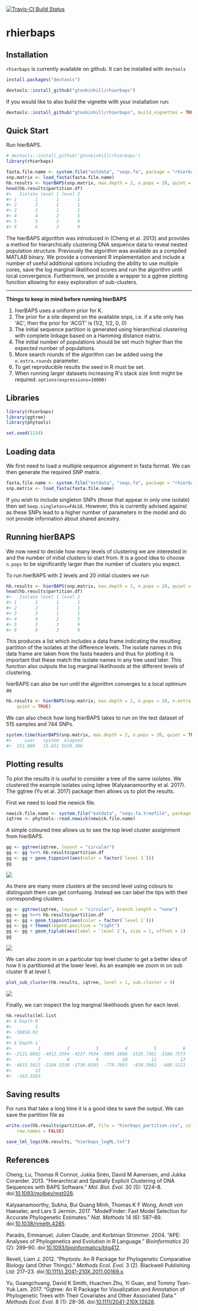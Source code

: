 
<!-- README.md is generated from README.Rmd. Please edit that file -->
[![Travis-CI Build Status](https://travis-ci.org/gtonkinhill/rhierbaps.svg?branch=master)](https://travis-ci.org/gtonkinhill/rhierbaps)

rhierbaps
=========

Installation
------------

`rhierbaps` is currently available on github. It can be installed with `devtools`

``` r
install.packages("devtools")

devtools::install_github("gtonkinhill/rhierbaps")
```

If you would like to also build the vignette with your installation run:

``` r
devtools::install_github("gtonkinhill/rhierbaps", build_vignettes = TRUE)
```

Quick Start
-----------

Run hierBAPS.

``` r
# devtools::install_github('gtonkinhill/rhierbaps')
library(rhierbaps)

fasta.file.name <- system.file("extdata", "seqs.fa", package = "rhierbaps")
snp.matrix <- load_fasta(fasta.file.name)
hb.results <- hierBAPS(snp.matrix, max.depth = 2, n.pops = 20, quiet = TRUE)
head(hb.results$partition.df)
#>   Isolate level 1 level 2
#> 1       1       1       1
#> 2       2       1       1
#> 3       3       1       1
#> 4       4       2       5
#> 5       5       3       9
#> 6       6       3       9
```

The hierBAPS algorithm was introduced in (Cheng et al. 2013) and provides a method for hierarchically clustering DNA sequence data to reveal nested population structure. Previously the algorithm was available as a compiled MATLAB binary. We provide a convenient R implementation and include a number of useful additional options including the ability to use multiple cores, save the log marginal likelihood scores and run the algorithm until local convergence. Furthermore, we provide a wrapper to a ggtree plotting function allowing for easy exploration of sub-clusters.

------------------------------------------------------------------------

**Things to keep in mind before running hierBAPS**

1.  hierBAPS uses a uniform prior for K.
2.  The prior for a site depend on the available snps, i.e. if a site only has 'AC', then the prior for 'ACGT' is (1/2, 1/2, 0, 0)
3.  The initial sequence partition is generated using hierarchical clustering with complete linkage based on a Hamming distance matrix.
4.  The initial number of populations should be set much higher than the expected number of populations.
5.  More search rounds of the algorithm can be added using the `n.extra.rounds` parameter.
6.  To get reproducible results the seed in R must be set.
7.  When running larger datasets increasing R's stack size limit might be required. `options(expressions=10000)`

Libraries
---------

``` r
library(rhierbaps)
library(ggtree)
library(phytools)

set.seed(1234)
```

Loading data
------------

We first need to load a multiple sequence alignment in fasta format. We can then generate the required SNP matrix.

``` r
fasta.file.name <- system.file("extdata", "seqs.fa", package = "rhierbaps")
snp.matrix <- load_fasta(fasta.file.name)
```

If you wish to include singleton SNPs (those that appear in only one isolate) then set `keep.singletons=FALSE`. However, this is currently advised against as these SNPs lead to a higher number of parameters in the model and do not provide information about shared ancestry.

Running hierBAPS
----------------

We now need to decide how many levels of clustering we are interested in and the number of initial clusters to start from. It is a good idea to choose `n.pops` to be significantly larger than the number of clusters you expect.

To run hierBAPS with 2 levels and 20 initial clusters we run

``` r
hb.results <- hierBAPS(snp.matrix, max.depth = 2, n.pops = 20, quiet = TRUE)
head(hb.results$partition.df)
#>   Isolate level 1 level 2
#> 1       1       1       1
#> 2       2       1       1
#> 3       3       1       1
#> 4       4       2       5
#> 5       5       3       9
#> 6       6       3       9
```

This produces a list which includes a data frame indicating the resulting partition of the isolates at the difference levels. The isolate names in this data frame are taken from the fasta headers and thus for plotting it is important that these match the isolate names in any tree used later. This function also outputs the log marginal likelihoods at the different levels of clustering.

hierBAPS can also be run until the algorithm converges to a local optimum as

``` r
hb.results <- hierBAPS(snp.matrix, max.depth = 2, n.pops = 20, n.extra.rounds = Inf, 
    quiet = TRUE)
```

We can also check how long hierBAPS takes to run on the test dataset of 515 samples and 744 SNPs.

``` r
system.time(hierBAPS(snp.matrix, max.depth = 2, n.pops = 20, quiet = TRUE))
#>     user   system  elapsed 
#>  151.086   15.831 5639.306
```

Plotting results
----------------

To plot the results it is useful to consider a tree of the same isolates. We clustered the example isolates using Iqtree (Kalyaanamoorthy et al. 2017). The ggtree (Yu et al. 2017) package then allows us to plot the results.

First we need to load the newick file.

``` r
newick.file.name <- system.file("extdata", "seqs.fa.treefile", package = "rhierbaps")
iqtree <- phytools::read.newick(newick.file.name)
```

A simple coloured tree allows us to see the top level cluster assignment from hierBAPS.

``` r
gg <- ggtree(iqtree, layout = "circular")
gg <- gg %<+% hb.results$partition.df
gg <- gg + geom_tippoint(aes(color = factor(`level 1`)))
gg
```

![](inst/vignette-supp/unnamed-chunk-13-1.png)

As there are many more clusters at the second level using colours to distinguish them can get confusing. Instead we can label the tips with their corresponding clusters.

``` r
gg <- ggtree(iqtree, layout = "circular", branch.length = "none")
gg <- gg %<+% hb.results$partition.df
gg <- gg + geom_tippoint(aes(color = factor(`level 1`)))
gg <- gg + theme(legend.position = "right")
gg <- gg + geom_tiplab(aes(label = `level 2`), size = 1, offset = 1)
gg
```

![](inst/vignette-supp/unnamed-chunk-14-1.png)

We can also zoom in on a particular top level cluster to get a better idea of how it is partitioned at the lower level. As an example we zoom in on sub cluster 9 at level 1.

``` r
plot_sub_cluster(hb.results, iqtree, level = 1, sub.cluster = 9)
```

![](inst/vignette-supp/unnamed-chunk-15-1.png)

Finally, we can inspect the log marginal likelihoods given for each level.

``` r
hb.results$lml.list
#> $`Depth 0`
#>         1 
#> -50858.92 
#> 
#> $`Depth 1`
#>          1          2          3          4          5          6 
#> -2121.8602 -4012.3594 -4237.7634 -3095.1866 -1525.7361 -3180.7573 
#>          7          8          9         10         11         12 
#> -4015.5022 -2104.5238 -1736.0193  -779.7693  -810.5962  -688.5221 
#>         13 
#>  -163.3203
```

Saving results
--------------

For runs that take a long time it is a good idea to save the output. We can save the partition file as

``` r
write.csv(hb.results$partition.df, file = "hierbaps_partition.csv", col.names = TRUE, 
    row.names = FALSE)

save_lml_logs(hb.results, "hierbaps_logML.txt")
```

References
----------

Cheng, Lu, Thomas R Connor, Jukka Sirén, David M Aanensen, and Jukka Corander. 2013. “Hierarchical and Spatially Explicit Clustering of DNA Sequences with BAPS Software.” *Mol. Biol. Evol.* 30 (5): 1224–8. doi:[10.1093/molbev/mst028](https://doi.org/10.1093/molbev/mst028).

Kalyaanamoorthy, Subha, Bui Quang Minh, Thomas K F Wong, Arndt von Haeseler, and Lars S Jermiin. 2017. “ModelFinder: Fast Model Selection for Accurate Phylogenetic Estimates.” *Nat. Methods* 14 (6): 587–89. doi:[10.1038/nmeth.4285](https://doi.org/10.1038/nmeth.4285).

Paradis, Emmanuel, Julien Claude, and Korbinian Strimmer. 2004. “APE: Analyses of Phylogenetics and Evolution in R Language.” *Bioinformatics* 20 (2): 289–90. doi:[10.1093/bioinformatics/btg412](https://doi.org/10.1093/bioinformatics/btg412).

Revell, Liam J. 2012. “Phytools: An R Package for Phylogenetic Comparative Biology (and Other Things).” *Methods Ecol. Evol.* 3 (2). Blackwell Publishing Ltd: 217–23. doi:[10.1111/j.2041-210X.2011.00169.x](https://doi.org/10.1111/j.2041-210X.2011.00169.x).

Yu, Guangchuang, David K Smith, Huachen Zhu, Yi Guan, and Tommy Tsan-Yuk Lam. 2017. “Ggtree: An R Package for Visualization and Annotation of Phylogenetic Trees with Their Covariates and Other Associated Data.” *Methods Ecol. Evol.* 8 (1): 28–36. doi:[10.1111/2041-210X.12628](https://doi.org/10.1111/2041-210X.12628).
